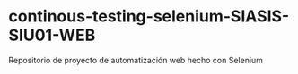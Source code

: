 # continous-testing-selenium-SIASIS-SIU01-WEB
Repositorio de proyecto de automatización web hecho con Selenium
